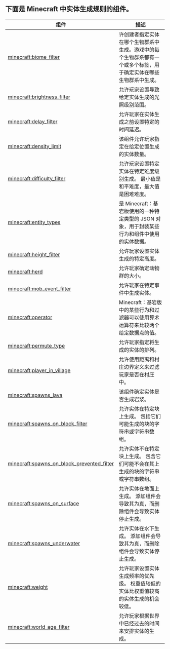 ## 下面是 Minecraft 中实体生成规则的组件。

| 组件 | 描述 |
| --- | --- |
| [minecraft:biome_filter](./list/biome_filter.md) |  许创建者指定实体在哪个生物群系中生成。游戏中的每个生物群系都有一个或多个标签，用于确定实体在哪些生物群系中生成。 |
| [minecraft:brightness_filter](./list/brightness_filter.md) |  允许玩家设置导致给定实体生成的光照级别范围。 |
| [minecraft:delay_filter](./list/delay_filter.md) |  允许玩家在实体生成之前设置特定的时间延迟。 |
| [minecraft:density_limit](./list/density_limit.md) |  该组件允许玩家指定在给定位置生成的实体数量。 |
| [minecraft:difficulty_filter](./list/difficulty_filter.md) |  允许玩家设置特定实体在特定难度级别生成。 最小值是和平难度，最大值是困难难度。 |
| [minecraft:entity_types](./list/entity_types.md) |  是 Minecraft：基岩版使用的一种特定类型的 JSON 对象，用于封装某些行为和组件中使用的实体数据。 |
| [minecraft:height_filter](./list/height_filter.md) |  允许玩家设置实体生成的特定高度。 |
| [minecraft:herd](./list/herd.md) |  允许玩家确定动物群的大小。 |
| [minecraft:mob_event_filter](./list/mob_event_filter.md) |  允许玩家在特定事件中生成实体。 |
| [minecraft:operator](./list/operator.md) |  Minecraft：基岩版中的某些行为和过滤器可以使用算术运算符来比较两个给定数据点的值。 |
| [minecraft:permute_type](./list/permute_type.md) |  允许玩家指定将生成的实体的排列。 |
| [minecraft:player_in_village](./list/player_in_village.md) |  允许使用距离和村庄边界定义来过滤玩家是否在村庄中。 |
| [minecraft:spawns_lava](./list/spawns_lava.md) |  该组件确定实体是否生成岩浆。 |
| [minecraft:spawns_on_block_filter](./list/spawns_on_block_filter.md) |  允许实体在特定块上生成。 包括它们可能生成的块的字符串或字符串数组。 |
| [minecraft:spawns_on_block_prevented_filter](./list/spawns_on_block_prevented_filter.md) |  允许实体不在特定块上生成。 包含它们可能不会在其上生成的块的字符串或字符串数组。 |
| [minecraft:spawns_on_surface](./list/spawns_on_surface.md) |  允许实体在地面上生成。 添加组件会导致其为真，而删除组件会导致实体停止生成。 |
| [minecraft:spawns_underwater](./list/spawns_on_surface.md) |  允许实体在水下生成。 添加组件会导致其为真，而删除组件会导致实体停止生成。 |
| [minecraft:weight](./list/weight.md) |  允许玩家设置实体生成频率的优先级。 权重值较低的实体比权重值较高的实体生成的机会较低。 |
| [minecraft:world_age_filter](./list/world_age_filter.md) |  允许玩家根据世界中已经过去的时间来安排实体的生成。 |
